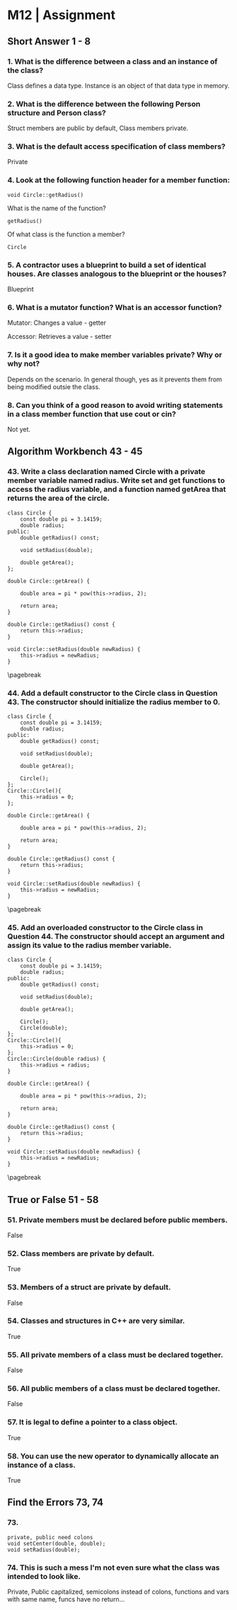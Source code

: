 # M12 | Assignment

## Short Answer 1 - 8

### 1\. What is the difference between a class and an instance of the class?

Class defines a data type.  Instance is an object of that data type in memory.

### 2\. What is the difference between the following Person structure and Person class?

Struct members are public by default, Class members private.

### 3\. What is the default access specification of class members?

Private

### 4\. Look at the following function header for a member function:
``void Circle::getRadius()``

What is the name of the function?

``getRadius()``

Of what class is the function a member?

``Circle``


### 5\. A contractor uses a blueprint to build a set of identical houses. Are classes analogous to the blueprint or the houses?

Blueprint

### 6\. What is a mutator function? What is an accessor function?

Mutator: Changes a value - getter

Accessor: Retrieves a value - setter

### 7\. Is it a good idea to make member variables private? Why or why not?

Depends on the scenario. In general though, yes as it prevents them from being modified outsie the class.

### 8\. Can you think of a good reason to avoid writing statements in a class member function that use cout or cin?

Not yet.

## Algorithm Workbench 43 - 45

### 43\. Write a class declaration named Circle with a private member variable named radius.  Write set and get functions to access the radius variable, and a function named getArea that returns the area of the circle.

```
class Circle {
    const double pi = 3.14159;
    double radius;
public:
    double getRadius() const;

    void setRadius(double);

    double getArea();
};

double Circle::getArea() {

    double area = pi * pow(this->radius, 2);

    return area;
}

double Circle::getRadius() const {
    return this->radius;
}

void Circle::setRadius(double newRadius) {
    this->radius = newRadius;
}
```

\pagebreak

### 44\. Add a default constructor to the Circle class in Question 43. The constructor should initialize the radius member to 0.

```
class Circle {
    const double pi = 3.14159;
    double radius;
public:
    double getRadius() const;

    void setRadius(double);

    double getArea();

    Circle();
};
Circle::Circle(){
    this->radius = 0;
};

double Circle::getArea() {

    double area = pi * pow(this->radius, 2);

    return area;
}

double Circle::getRadius() const {
    return this->radius;
}

void Circle::setRadius(double newRadius) {
    this->radius = newRadius;
}
```

\pagebreak

### 45\. Add an overloaded constructor to the Circle class in Question 44. The constructor should accept an argument and assign its value to the radius member variable.

```
class Circle {
    const double pi = 3.14159;
    double radius;
public:
    double getRadius() const;

    void setRadius(double);

    double getArea();

    Circle();
    Circle(double);
};
Circle::Circle(){
    this->radius = 0;
};
Circle::Circle(double radius) {
    this->radius = radius;
}

double Circle::getArea() {

    double area = pi * pow(this->radius, 2);

    return area;
}

double Circle::getRadius() const {
    return this->radius;
}

void Circle::setRadius(double newRadius) {
    this->radius = newRadius;
}
```

\pagebreak

## True or False 51 - 58

### 51\. Private members must be declared before public members.  

False

### 52\. Class members are private by default.  

True

### 53\. Members of a struct are private by default.  

False

### 54\. Classes and structures in C++ are very similar.  

True

### 55\. All private members of a class must be declared together.  

False

### 56\. All public members of a class must be declared together.  

False

### 57\. It is legal to define a pointer to a class object.  

True

### 58\. You can use the new operator to dynamically allocate an instance of a class.  

True

## Find the Errors 73, 74

### 73\.

```
private, public need colons
void setCenter(double, double);
void setRadius(double);
```

### 74\. This is such a mess I'm not even sure what the class was intended to look like.

Private, Public capitalized, semicolons instead of colons, functions and vars with same name, funcs have no return...
